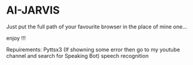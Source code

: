 # AI-JARVIS

Just put the full path of your favourite browser in the place of mine one... 

enjoy !!!

Repuirements:
Pyttsx3 (If showning some error then go to my youtube channel and search for Speaking Bot)
speech recognition
